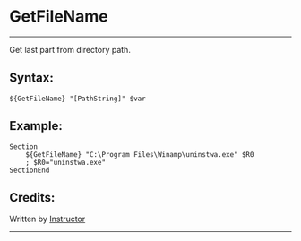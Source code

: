 # GetFileName

---

Get last part from directory path.

## Syntax:

	${GetFileName} "[PathString]" $var

## Example:

	Section
		${GetFileName} "C:\Program Files\Winamp\uninstwa.exe" $R0
		; $R0="uninstwa.exe"
	SectionEnd

## Credits:

Written by [Instructor](1)

---

[1]: http://nsis.sourceforge.net/User:Instructor